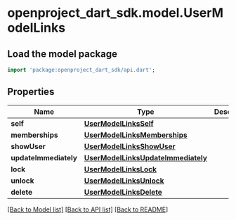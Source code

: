 # openproject_dart_sdk.model.UserModelLinks

## Load the model package
```dart
import 'package:openproject_dart_sdk/api.dart';
```

## Properties
Name | Type | Description | Notes
------------ | ------------- | ------------- | -------------
**self** | [**UserModelLinksSelf**](UserModelLinksSelf.md) |  | 
**memberships** | [**UserModelLinksMemberships**](UserModelLinksMemberships.md) |  | 
**showUser** | [**UserModelLinksShowUser**](UserModelLinksShowUser.md) |  | 
**updateImmediately** | [**UserModelLinksUpdateImmediately**](UserModelLinksUpdateImmediately.md) |  | [optional] 
**lock** | [**UserModelLinksLock**](UserModelLinksLock.md) |  | [optional] 
**unlock** | [**UserModelLinksUnlock**](UserModelLinksUnlock.md) |  | [optional] 
**delete** | [**UserModelLinksDelete**](UserModelLinksDelete.md) |  | [optional] 

[[Back to Model list]](../README.md#documentation-for-models) [[Back to API list]](../README.md#documentation-for-api-endpoints) [[Back to README]](../README.md)


